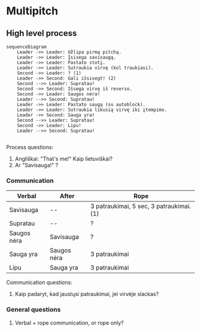 # Multipitch

## High level process
```mermaid
sequenceDiagram
    Leader ->> Leader: Užlipa pirmą pitchą.
    Leader ->> Leader: Įsisega savisaugą.
    Leader ->> Leader: Pastato stotį.
    Leader ->> Leader: Sutraukia virvę (kol traukiasi).
    Second ->> Leader: ? (1)
    Leader ->> Second: Gali išsisegt! (2)
    Second -->> Leader: Supratau!
    Second ->> Second: Išsega virvę iš reverso.
    Second ->> Leader: Saugos nėra!
    Leader -->> Second: Supratau!
    Leader ->> Leader: Pastato saugą (su autoblock).
    Leader ->> Leader: Sutraukia likusią virvę iki įtempimo.
    Leader ->> Second: Sauga yra!
    Second -->> Leader: Supratau!
    Second ->> Leader: Lipu!
    Leader -->> Second: Supratau!
    
```
Process questions:
1) Angliškai: "That's me!" Kaip lietuviškai?
2) Ar "Savisauga!" ?

### Communication

| Verbal        | After         | Rope      |
| ------------- | ------------- | ---------- |
| Savisauga     | --            | 3 patraukimai, 5 sec, 3 patraukimai. (1) |
| Supratau      | --            | ?            |
| Saugos nėra   | Savisauga     | ?            |
| Sauga yra     | Saugos nėra   | 3 patraukimai   |
| Lipu          | Sauga yra     | 3 patraukimai    |

Communication questions:
1) Kaip padaryt, kad jaustųsi patraukimai, jei virvėje slackas?

### General questions
1) Verbal + rope communication, or rope only?
